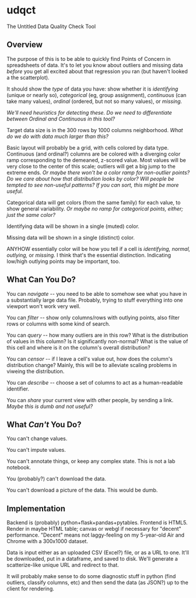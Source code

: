 # udqct
The Untitled Data Quality Check Tool

## Overview

The purpose of this is to be able to quickly find Points of Concern in spreadsheets of data. It's to let you know about outliers and missing data *before* you get all excited about that regression you ran (but haven't looked a the scatterplot).

It should show the *type* of data you have: show whether it is *identifying* (unique or nearly so), *categorical* (eg, group assignment), *continuous* (can take many values), *ordinal* (ordered, but not so many values), or *missing.*

*We'll need heuristics for detecting these. Do we need to differentiate between Ordinal and Continuous in this tool?*

Target data size is in the 300 rows by 1000 columns neighborhood. *What do we do with data much larger than this?*

Basic layout will probably be a grid, with cells colored by data type. Continuous (and ordinal?) columns are be colored with a diverging color ramp corresponding to the demeaned, z-scored value. Most values will be very close to the center of this scale; outliers will get a big jump to the extreme ends. *Or maybe there won't be a color ramp for non-outlier points? Do we care about how that distribution looks by color? Will people be tempted to see non-useful patterns? If you can sort, this might be more useful.*

Categorical data will get colors (from the same family) for each value, to show general variability. *Or maybe no ramp for categorical points, either; just the same color?*

Identifying data will be shown in a single (muted) color.

Missing data will be shown in a single (distinct) color.

ANYHOW essentially color will be how you tell if a cell is *identifying,* *normal,* *outlying,* or *missing.* I think that's the essential distinction. Indicating low/high outlying points may be important, too.

## What Can You Do?

You can *navigate* -- you need to be able to somehow see what you have in a substantially large data file. Probably, trying to stuff everything into one viewport won't work very well.

You can *filter* -- show only columns/rows with outlying points, also filter rows or columns with some kind of search.

You can *query* -- how many outliers are in this row? What is the distribution of values in this column? Is it significantly non-normal? What is the value of this cell and where is it on the column's overall distribution?

You can *censor* -- if I leave a cell's value out, how does the column's distribution change? Mainly, this will be to alleviate scaling problems in viweing the distribution.

You can *describe* -- choose a set of columns to act as a human-readable identifier.

You can *share* your current view with other people, by sending a link. *Maybe this is dumb and not useful?*

## What *Can't* You Do?

You can't change values.

You can't impute values.

You can't annotate things, or keep any complex state. This is not a lab notebook.

You (probably?) can't download the data.

You can't download a picture of the data. This would be dumb.

## Implementation

Backend is (probably) python+flask+pandas+pytables. Frontend is HTML5. Render in maybe HTML table; canvas or webgl if necessary for "decent" performance. "Decent" means not laggy-feeling on my 5-year-old Air and Chrome with a 300x1000 dataset.

Data is input either as an uploaded CSV (Excel?) file, or as a URL to one. It'll be downloaded, put in a dataframe, and saved to disk. We'll generate a scatterize-like unique URL and redirect to that.

It will probably make sense to do some diagnostic stuff in python (find outliers, classify columns, etc) and then send the data (as JSON?) up to the client for rendering.